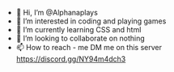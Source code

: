 - 👋 Hi, I’m @Alphanaplays
- 👀 I’m interested in coding and playing games
- 🌱 I’m currently learning CSS and html
- 💞️ I’m looking to collaborate on nothing
- 📫 How to reach - me DM me on this server 
https://discord.gg/NY94m4dch3
<!---
Alphanaplays/Alphanaplays is a ✨ special ✨ repository because its `README.md` (this file) appears on your GitHub profile.
You can click the Preview link to take a look at your changes.
--->
